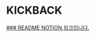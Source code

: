 # KICKBACK 

[### README NOTION 링크입니다.](https://www.notion.so/README-e34149f1b96b433e874ed0442cecbcc6)
